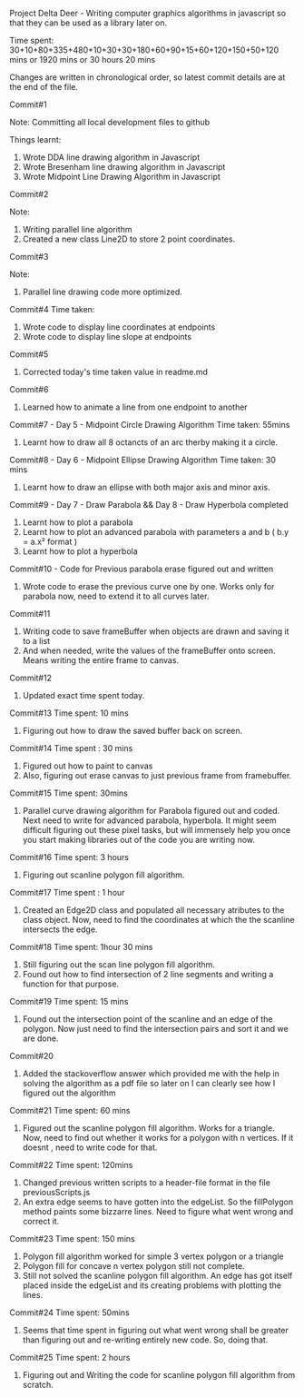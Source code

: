 Project Delta Deer - Writing computer graphics algorithms in javascript so that they can be used as a library later on.

Time spent: 30+10+80+335+480+10+30+30+180+60+90+15+60+120+150+50+120 mins
or 1920 mins
or 30 hours 20 mins

Changes are written in chronological order, so latest commit details are at the end of the file.


Commit#1 

Note: Committing all local development files to github

Things learnt:
1. Wrote DDA line drawing algorithm in Javascript
2. Wrote Bresenham line drawing algorithm in Javascript
3. Wrote Midpoint Line Drawing Algorithm in Javascript

Commit#2 

Note:

1. Writing parallel line algorithm
2. Created a new class Line2D to store 2 point coordinates.


Commit#3

Note:
1. Parallel line drawing code more optimized.

Commit#4
Time taken:

1. Wrote code to display line coordinates at endpoints 
2. Wrote code to display line slope at endpoints

Commit#5

1. Corrected today's time taken value in readme.md


Commit#6 
1. Learned how to animate a line from one endpoint to another


Commit#7 - Day 5 - Midpoint Circle Drawing Algorithm
Time taken: 55mins

1. Learnt how to draw all 8 octancts of an arc therby making it a circle.


Commit#8 - Day 6 - Midpoint Ellipse Drawing Algorithm
Time taken: 30 mins
1. Learnt how to draw an ellipse with both major axis and minor axis.


Commit#9 - Day 7 - Draw Parabola && Day 8 - Draw Hyperbola completed
1. Learnt how to plot a parabola
2. Learnt how to plot an advanced parabola with parameters a and b ( b.y = a.x² format )
3. Learnt how to plot a hyperbola

Commit#10 - Code for Previous parabola erase figured out and written

1. Wrote code to erase the previous curve one by one. Works only for parabola now, need to extend it to all curves later.


Commit#11

1. Writing code to save frameBuffer when objects are drawn and saving it to a list 
2. And when needed, write the values of the frameBuffer onto screen. Means writing the entire frame to canvas.


Commit#12 
1. Updated exact time spent today.

Commit#13
Time spent: 10 mins
1. Figuring out how to draw the saved buffer back on screen.


Commit#14
Time spent : 30 mins

1. Figured out how to paint to canvas
2. Also, figuring out erase canvas to just previous frame from framebuffer.


Commit#15
Time spent: 30mins
1. Parallel curve drawing algorithm for Parabola figured out and coded. Next need to write for advanced parabola, hyperbola. It might seem difficult figuring out these pixel tasks, but will immensely help you once you start making libraries out of the code you are writing now.


Commit#16
Time spent: 3 hours
1. Figuring out scanline polygon fill algorithm.

Commit#17
Time spent : 1 hour

1. Created an Edge2D class and populated all necessary atributes to the class object. 
Now, need to find the coordinates at which the the scanline intersects the edge.

Commit#18
Time spent: 1hour 30 mins

1. Still figuring out the scan line polygon fill algorithm.
2. Found out how to find intersection of 2 line segments and writing a function for that purpose. 


Commit#19
Time spent: 15 mins

1. Found out the intersection point of the scanline and an edge of the polygon. Now just need to find 
the intersection pairs and sort it and we are done.

Commit#20
1. Added the stackoverflow answer which provided me with the help in solving the algorithm as a pdf file 
so later on I can clearly see how I figured out the algorithm

Commit#21
Time spent: 60 mins


1. Figured out the scanline polygon fill algorithm. Works for a triangle. Now, need to find out whether it works
for a polygon with n vertices. If it doesnt , need to write code for that.

Commit#22 
Time spent: 120mins

1. Changed previous written scripts to a header-file format in the file previousScripts.js
2. An extra edge seems to have gotten into the edgeList. So the fillPolygon method paints some bizzarre lines. Need to figure what went wrong and correct it.


Commit#23
Time spent: 150 mins

1. Polygon fill algorithm worked for simple 3 vertex polygon or a triangle
2. Polygon fill for concave n vertex polygon still not complete.
3. Still not solved the scanline polygon fill algorithm. An edge has got itself placed inside the edgeList and its 
creating problems with plotting the lines.


Commit#24
Time spent: 50mins

1. Seems that time spent in figuring out what went wrong shall be greater than figuring out and re-writing entirely new code.
So, doing that.

Commit#25
Time spent: 2 hours

1. Figuring out and Writing the code for scanline polygon fill algorithm from scratch. 